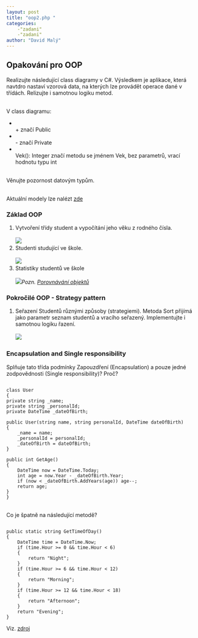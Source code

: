 ```yaml
---
layout: post
title: "oop2.php "
categories:
    -"zadani"
    -"zadani"
author: "David Malý"
--- 
```



## Opakování pro OOP


Realizujte následující class diagramy v C#. Výsledkem je aplikace, která navtdro nastaví vzorová data, na kterých lze provádět operace dané v třídách. Relizujte i samotnou logiku metod.





<br>    V class diagramu:<br>
- <br>        + značí Public<br>
- <br>        - značí Private<br>
- <br>        Vek(): Integer značí metodu se jménem Vek, bez parametrů, vrací hodnotu typu int<br>



<br>    Věnujte pozornost datovým typům.<br>



<br>    Aktuální modely lze nalézt [zde](https://repository.genmymodel.com/david.maly)


### Základ OOP

1. Vytvoření třídy student a vypočítání jeho věku z rodného čísla.<br><br>        ![](images/oop-student.png)
2. Studenti studující ve škole.<br><br>        ![](images/oop-skola-student.png)
3. Statistiky studentů ve škole<br><br>        ![](images/oop-skola-student-znamka.png)*Pozn. [Porovnávání objektů](../csharp/#porovnavani-objektu)*


### Pokročilé OOP - Strategy pattern

1. Seřazení Studentů různými způsoby (strategiemi). Metoda Sort přijímá jako parametr seznam studentů a vracího seřazený. Implementujte i samotnou logiku řazení.<br><br>        ![](images/oop-strategy.png)


### Encapsulation and Single responsibility 




Splňuje tato třída podmínky Zapouzdření (Encapsulation) a pouze jedné zodpovědnosti (Single responsibility)? Proč?<br>




```

class User
{private string _name;private string _personalId;private DateTime _dateOfBirth;
public User(string name, string personalId, DateTime dateOfBirth){	_name = name;	_personalId = personalId;	_dateOfBirth = dateOfBirth;}
public int GetAge(){	DateTime now = DateTime.Today;	int age = now.Year - _dateOfBirth.Year;	if (now < _dateOfBirth.AddYears(age)) age--;	return age;}
}

```


<br>    Co je špatně na následující metodě?<br>


```

public static string GetTimeOfDay()
{
    DateTime time = DateTime.Now;
    if (time.Hour >= 0 && time.Hour < 6)
    {
        return "Night";
    }
    if (time.Hour >= 6 && time.Hour < 12)
    {
        return "Morning";
    }
    if (time.Hour >= 12 && time.Hour < 18)
    {
        return "Afternoon";
    }
    return "Evening";
}

```


Viz. [zdroj](https://www.toptal.com/qa/how-to-write-testable-code-and-why-it-matters)


